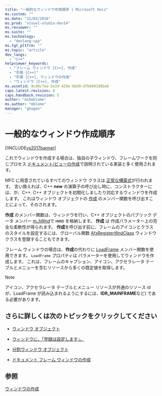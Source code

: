 ```yaml
---
title: "一般的なウィンドウ作成順序 | Microsoft Docs"
ms.custom: ""
ms.date: "12/03/2016"
ms.prod: "visual-studio-dev14"
ms.reviewer: ""
ms.suite: ""
ms.technology: 
  - "devlang-cpp"
ms.tgt_pltfrm: ""
ms.topic: "article"
dev_langs: 
  - "C++"
helpviewer_keywords: 
  - "フレーム ウィンドウ [C++], 作成"
  - "手順 [C++]"
  - "手順 [C++], ウィンドウの作成"
  - "ウィンドウ [C++], 作成"
ms.assetid: 9cd8c7ea-5e24-429e-b6d9-d7b6041d8ba6
caps.latest.revision: 8
caps.handback.revision: 5
author: "mikeblome"
ms.author: "mblome"
manager: "ghogen"
---
```

# 一般的なウィンドウ作成順序
[!INCLUDE[vs2017banner](../assembler/inline/includes/vs2017banner.md)]

これでウィンドウを作成する場合は、独自の子ウィンドウ、フレームワークを同じプロセス [ドキュメント\/ビューの作成](../mfc/document-view-creation.md)で説明されている実装と多く使用されます。  
  
 MFC に用意されているすべてのウィンドウ クラスは [正常な構築式](../mfc/one-stage-and-two-stage-construction-of-objects.md)が行われます。  言い換えれば、C\+\+ **new** の演算子の呼び出し時に、コンストラクターには、が、C\+\+. C\+\+ オブジェクトを初期化しましたり対応するウィンドウを作成します。  これはウィンドウ オブジェクトの [作成](../Topic/CWnd::Create.md) のメンバー関数を呼び出すことによって、そのされます。  
  
 **作成** のメンバー関数は、ウィンドウを行い、C\+\+ オブジェクトのパブリック データ メンバー [m\_hWnd](../Topic/CWnd::m_hWnd.md)で `HWND` を格納します。  **作成** は 作成パラメーター上の完全な柔軟性が得られます。  **作成**を呼び出す前に、フレームのアイコンとクラスのスタイルを設定するには、グローバル関数 [AfxRegisterWndClass](../Topic/AfxRegisterWndClass.md) ウィンドウ クラスを登録することもできます。  
  
 フレーム ウィンドウの場合は、**作成**の代わりに [LoadFrame](../Topic/CFrameWnd::LoadFrame.md) メンバー関数を使用できます。  `LoadFrame` プロパティは パラメーターを使用してウィンドウを作成します。  これは、フレームのキャプション、アイコン、アクセラレータ テーブルとメニューを含むリソースから多くの既定値を取得します。  
  
> [!NOTE]
>  アイコン、アクセラレータ テーブルとメニュー リソースが共通のリソース id が、LoadFrame が読み込まれるようにするには、**IDR\_MAINFRAME**など\) である必要があります。  
  
## さらに詳しくは次のトピックをクリックしてください  
  
-   [ウィンドウ オブジェクト](../mfc/window-objects.md)  
  
-   [ウィンドウに、「登録は設定します」。](../mfc/registering-window-classes.md)  
  
-   [分割ウィンドウ オブジェクト](../mfc/destroying-window-objects.md)  
  
-   [ドキュメント フレーム ウィンドウの作成](../Topic/Creating%20Document%20Frame%20Windows.md)  
  
## 参照  
 [ウィンドウの作成](../Topic/Creating%20Windows.md)